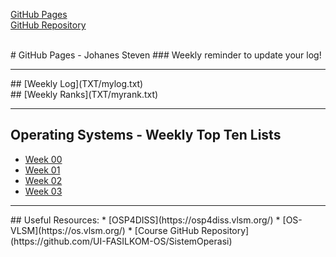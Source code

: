 [GitHub Pages](https://johanessteven19.github.io/os202/) <br>
[GitHub Repository](https://github.com/johanessteven19/os202/)

<br>
# GitHub Pages - Johanes Steven
### Weekly reminder to update your log!

<hr>
## [Weekly Log](TXT/mylog.txt)<br>
## [Weekly Ranks](TXT/myrank.txt)

<hr>

## Operating Systems -  Weekly Top Ten Lists
* [Week 00](W00/)
* [Week 01](W01/)
* [Week 02](W02/)
* [Week 03](W03/)
<hr>
## Useful Resources:
* [OSP4DISS](https://osp4diss.vlsm.org/)
* [OS-VLSM](https://os.vlsm.org/)
* [Course GitHub Repository](https://github.com/UI-FASILKOM-OS/SistemOperasi)
